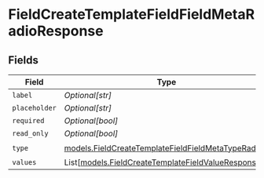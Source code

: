 # FieldCreateTemplateFieldFieldMetaRadioResponse


## Fields

| Field                                                                                                        | Type                                                                                                         | Required                                                                                                     | Description                                                                                                  |
| ------------------------------------------------------------------------------------------------------------ | ------------------------------------------------------------------------------------------------------------ | ------------------------------------------------------------------------------------------------------------ | ------------------------------------------------------------------------------------------------------------ |
| `label`                                                                                                      | *Optional[str]*                                                                                              | :heavy_minus_sign:                                                                                           | N/A                                                                                                          |
| `placeholder`                                                                                                | *Optional[str]*                                                                                              | :heavy_minus_sign:                                                                                           | N/A                                                                                                          |
| `required`                                                                                                   | *Optional[bool]*                                                                                             | :heavy_minus_sign:                                                                                           | N/A                                                                                                          |
| `read_only`                                                                                                  | *Optional[bool]*                                                                                             | :heavy_minus_sign:                                                                                           | N/A                                                                                                          |
| `type`                                                                                                       | [models.FieldCreateTemplateFieldFieldMetaTypeRadio](../models/fieldcreatetemplatefieldfieldmetatyperadio.md) | :heavy_check_mark:                                                                                           | N/A                                                                                                          |
| `values`                                                                                                     | List[[models.FieldCreateTemplateFieldValueResponse1](../models/fieldcreatetemplatefieldvalueresponse1.md)]   | :heavy_minus_sign:                                                                                           | N/A                                                                                                          |